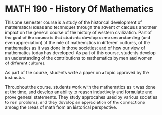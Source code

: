 # MATH 190 - History Of Mathematics

This one semester course is a study of the historical development of mathematical ideas and techniques
through the advent of calculus and their impact on the general course of the history of western civilization.
Part of the goal of the course is that students develop some understanding (and even appreciation) of the
role of mathematics in different cultures, of the mathematics as it was done in those societies; and of how
our view of mathematics today has developed. As part of this course, students develop an understanding of
the contributions to mathematics by men and women of different cultures.

As part of the course, students write a paper on a topic approved by the instructor.

Throughout the course, students work with the mathematics as it was done at the time, and develop an
ability to reason inductively and formulate and prove general statements. They study approcahes used by
various societies to real problems, and they develop an appreciation of the connections among the areas of
math from an historical perspective.
